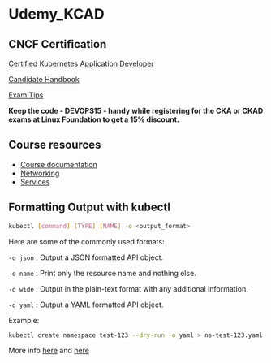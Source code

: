 # Udemy_KCAD

## CNCF Certification

[Certified Kubernetes Application Developer](https://www.cncf.io/certification/ckad/)

[Candidate Handbook](https://www.cncf.io/certification/candidate-handbook)

[Exam Tips](https://docs.linuxfoundation.org/tc-docs/certification/tips-cka-and-ckad)

  __Keep the code - DEVOPS15 - handy while registering for the CKA or CKAD exams at Linux Foundation to get a 15% discount.__

## Course resources

* [Course documentation](docs/KodeKloud-Kubernetes+-CKAD.pdf)
* [Networking](docs/Networking.pdf)
* [Services](docs/Services.pdf)

## Formatting Output with kubectl

```sh
kubectl [command] [TYPE] [NAME] -o <output_format>
```

Here are some of the commonly used formats:

`-o json` : Output a JSON formatted API object.

`-o name` : Print only the resource name and nothing else.

`-o wide` : Output in the plain-text format with any additional information.

`-o yaml` : Output a YAML formatted API object.

Example:

```sh
kubectl create namespace test-123 --dry-run -o yaml > ns-test-123.yaml
```
More info [here](https://kubernetes.io/docs/reference/kubectl/overview/) and [here](https://kubernetes.io/docs/reference/kubectl/cheatsheet/)
